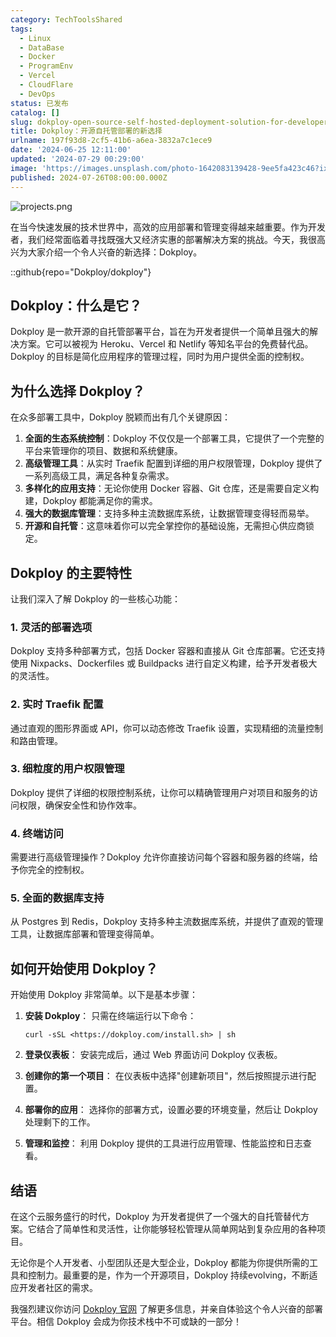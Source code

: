 ```yaml
---
category: TechToolsShared
tags:
  - Linux
  - DataBase
  - Docker
  - ProgramEnv
  - Vercel
  - CloudFlare
  - DevOps
status: 已发布
catalog: []
slug: dokploy-open-source-self-hosted-deployment-solution-for-developers
title: Dokploy：开源自托管部署的新选择
urlname: 197f93d8-2cf5-41b6-a6ea-3832a7c1ece9
date: '2024-06-25 12:11:00'
updated: '2024-07-29 00:29:00'
image: 'https://images.unsplash.com/photo-1642083139428-9ee5fa423c46?ixlib=rb-4.0.3&q=85&fm=jpg&crop=entropy&cs=srgb'
published: 2024-07-26T08:00:00.000Z
---
```


![projects.png](https://prod-files-secure.s3.us-west-2.amazonaws.com/5d24fe63-e567-4804-86f9-9fdc62e13082/adfdc1fe-2109-46ac-9ad4-f50e8631f20c/projects.png?X-Amz-Algorithm=AWS4-HMAC-SHA256&X-Amz-Content-Sha256=UNSIGNED-PAYLOAD&X-Amz-Credential=ASIAZI2LB466Z5OUOVLJ%2F20250223%2Fus-west-2%2Fs3%2Faws4_request&X-Amz-Date=20250223T053527Z&X-Amz-Expires=3600&X-Amz-Security-Token=IQoJb3JpZ2luX2VjENX%2F%2F%2F%2F%2F%2F%2F%2F%2F%2FwEaCXVzLXdlc3QtMiJGMEQCIEqFeUyElfrwi9DjRLQdNWuKUKA1ZjKfNd86PC%2BWyeEmAiBVt%2Bm2ww6qorXPXfPtnkU1yUT%2BhjFTwUGXYSoUfHRiWiqIBAj%2B%2F%2F%2F%2F%2F%2F%2F%2F%2F%2F8BEAAaDDYzNzQyMzE4MzgwNSIMVNsQztx%2BeXjvjKNZKtwDGsEnMeP5DhHg806o5w1lthOpRSVyuvRrV7ygu4ORtrTTFP%2FZYtFwL1JeXc4kVzDqepo%2B%2BJ%2B6RxJ4FIJc5AeVF86tbdwXV3NPnIiKGgtcdvV7oClNCKk0lmHf8biWKY4PBV%2Fo7m2vx6UHrsfA%2B%2FiE2je%2BV7NAMBqjp1yfk0zMlcR5pj%2FLt75cN882LyUgHtWLiPlC3U%2FsDXu9JOgRl50gDRsP2iJIrWZURLslV6HcrrSFM9Ia0T8PystXC0ugXyuqMxN%2BRKBvbsXzOBcx5kdzNVFLuakDKL2tPIAKRBLTCONVHHwoIZ%2FTXAcR3KLNm%2BeL5blo5I5pBHtGWIPv%2FYWlB79e%2FMXf6hFfZo6ej5zeREaZVU%2FPAdSO8aZE770wM5g%2FEqaqLP8ydbnsr%2Fg%2BFZo9prTtxe1OleN%2BmHzqWbQv%2BgYNSfVamdfXZxP6YyKwE3YTTTi%2F11709l1gxtUQsUA2%2FJIK1xNPsHnvx5sNnLSF%2FwbKzQ%2FHIS4qeP0a9CID0za5CLzXa9vltFOINCHr0p1132b7wpJoWjQxBx8uRfG4fAKgACIegVGcIhuqe0GEEP6Uc9B977hFwA7XzFWiuqIG2bYAiJnsHRwhbqz6faR3ltoW3UGRpZJzRFE%2FNWIw4s%2FqvQY6pgGfphxqm4XQcCgfYYhuVNg2ibuQac4VUHwZ4CNe9r1LjhL0AFy5%2BnLcd2TNvwB3mgxv5xyXJyUhx4bPG%2BLpYmFRgYjXtY0tbCW3isws5GhhUbLGyVNNbY0vn%2BoT00N9wXn2Ovs3lwg%2F%2B62pf3crk8CtXUqTi9pUicUMZEc280xqhAdpormixeniZa6RIgCV9zzqeL3ijj%2FV%2FjNAwVYH%2Foj7%2BUKiIJpy&X-Amz-Signature=3de0ae53ff5cadb0d3d87a9a7d72ccd080f2d83023bea6c77012b09f0006b495&X-Amz-SignedHeaders=host&x-id=GetObject)


在当今快速发展的技术世界中，高效的应用部署和管理变得越来越重要。作为开发者，我们经常面临着寻找既强大又经济实惠的部署解决方案的挑战。今天，我很高兴为大家介绍一个令人兴奋的新选择：Dokploy。


::github{repo="Dokploy/dokploy"}


## Dokploy：什么是它？


Dokploy 是一款开源的自托管部署平台，旨在为开发者提供一个简单且强大的解决方案。它可以被视为 Heroku、Vercel 和 Netlify 等知名平台的免费替代品。Dokploy 的目标是简化应用程序的管理过程，同时为用户提供全面的控制权。


## 为什么选择 Dokploy？


在众多部署工具中，Dokploy 脱颖而出有几个关键原因：

1. **全面的生态系统控制**：Dokploy 不仅仅是一个部署工具，它提供了一个完整的平台来管理你的项目、数据和系统健康。
2. **高级管理工具**：从实时 Traefik 配置到详细的用户权限管理，Dokploy 提供了一系列高级工具，满足各种复杂需求。
3. **多样化的应用支持**：无论你使用 Docker 容器、Git 仓库，还是需要自定义构建，Dokploy 都能满足你的需求。
4. **强大的数据库管理**：支持多种主流数据库系统，让数据管理变得轻而易举。
5. **开源和自托管**：这意味着你可以完全掌控你的基础设施，无需担心供应商锁定。

## Dokploy 的主要特性


让我们深入了解 Dokploy 的一些核心功能：


### 1. 灵活的部署选项


Dokploy 支持多种部署方式，包括 Docker 容器和直接从 Git 仓库部署。它还支持使用 Nixpacks、Dockerfiles 或 Buildpacks 进行自定义构建，给予开发者极大的灵活性。


### 2. 实时 Traefik 配置


通过直观的图形界面或 API，你可以动态修改 Traefik 设置，实现精细的流量控制和路由管理。


### 3. 细粒度的用户权限管理


Dokploy 提供了详细的权限控制系统，让你可以精确管理用户对项目和服务的访问权限，确保安全性和协作效率。


### 4. 终端访问


需要进行高级管理操作？Dokploy 允许你直接访问每个容器和服务器的终端，给予你完全的控制权。


### 5. 全面的数据库支持


从 Postgres 到 Redis，Dokploy 支持多种主流数据库系统，并提供了直观的管理工具，让数据库部署和管理变得简单。


## 如何开始使用 Dokploy？


开始使用 Dokploy 非常简单。以下是基本步骤：

1. **安装 Dokploy**：
只需在终端运行以下命令：

	```plain text
	curl -sSL <https://dokploy.com/install.sh> | sh
	```

2. **登录仪表板**：
安装完成后，通过 Web 界面访问 Dokploy 仪表板。
3. **创建你的第一个项目**：
在仪表板中选择"创建新项目"，然后按照提示进行配置。
4. **部署你的应用**：
选择你的部署方式，设置必要的环境变量，然后让 Dokploy 处理剩下的工作。
5. **管理和监控**：
利用 Dokploy 提供的工具进行应用管理、性能监控和日志查看。

## 结语


在这个云服务盛行的时代，Dokploy 为开发者提供了一个强大的自托管替代方案。它结合了简单性和灵活性，让你能够轻松管理从简单网站到复杂应用的各种项目。


无论你是个人开发者、小型团队还是大型企业，Dokploy 都能为你提供所需的工具和控制力。最重要的是，作为一个开源项目，Dokploy 持续evolving，不断适应开发者社区的需求。


我强烈建议你访问 [Dokploy 官网](https://dokploy.com/) 了解更多信息，并亲自体验这个令人兴奋的部署平台。相信 Dokploy 会成为你技术栈中不可或缺的一部分！

